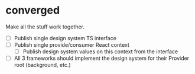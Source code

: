 # converged
Make all the stuff work together.

- [ ] Publish single design system TS interface
- [ ] Publish single provide/consumer React context
    - [ ] Publish design system values on this context from the interface
- [ ] All 3 frameworks should implement the design system for their Provider root (background, etc.)
